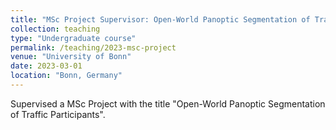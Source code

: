 ```yaml
---
title: "MSc Project Supervisor: Open-World Panoptic Segmentation of Traffic Participants"
collection: teaching
type: "Undergraduate course"
permalink: /teaching/2023-msc-project
venue: "University of Bonn"
date: 2023-03-01
location: "Bonn, Germany"
---
```


Supervised a MSc Project with the title "Open-World Panoptic Segmentation of Traffic Participants".
